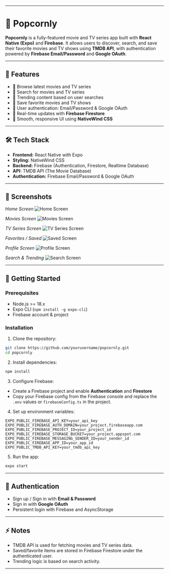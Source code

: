 
---

# 🍿 Popcornly

**Popcornly** is a fully-featured movie and TV series app built with **React Native (Expo)** and **Firebase**. It allows users to discover, search, and save their favorite movies and TV shows using **TMDB API**, with authentication powered by **Firebase Email/Password** and **Google OAuth**.

---

## 🎯 Features

* 🔹 Browse latest movies and TV series
* 🔹 Search for movies and TV series
* 🔹 Trending content based on user searches
* 🔹 Save favorite movies and TV shows
* 🔹 User authentication: Email/Password & Google OAuth
* 🔹 Real-time updates with **Firebase Firestore**
* 🔹 Smooth, responsive UI using **NativeWind CSS**

---

## 🛠️ Tech Stack

* **Frontend:** React Native with Expo
* **Styling:** NativeWind CSS
* **Backend:** Firebase (Authentication, Firestore, Realtime Database)
* **API:** TMDB API (The Movie Database)
* **Authentication:** Firebase Email/Password & Google OAuth

---

## 📸 Screenshots

*Home Screen*
![Home Screen](./screenshots/home.png)

*Movies Screen*
![Movies Screen](./screenshots/movies.png)

*TV Series Screen*
![TV Series Screen](./screenshots/tvseries.png)

*Favorites / Saved*
![Saved Screen](./screenshots/saved.png)

*Profile Screen*
![Profile Screen](./screenshots/profile.png)

*Search & Trending*
![Search Screen](./screenshots/search.png)

---

## 🚀 Getting Started

### Prerequisites

* Node.js >= 18.x
* Expo CLI (`npm install -g expo-cli`)
* Firebase account & project

### Installation

1. Clone the repository:

```bash
git clone https://github.com/yourusername/popcornly.git
cd popcornly
```

2. Install dependencies:

```bash
npm install
```

3. Configure Firebase:

* Create a Firebase project and enable **Authentication** and **Firestore**
* Copy your Firebase config from the Firebase console and replace the `.env` values or `firebaseConfig.ts` in the project.

4. Set up environment variables:

```env
EXPO_PUBLIC_FIREBASE_API_KEY=your_api_key
EXPO_PUBLIC_FIREBASE_AUTH_DOMAIN=your_project.firebaseapp.com
EXPO_PUBLIC_FIREBASE_PROJECT_ID=your_project_id
EXPO_PUBLIC_FIREBASE_STORAGE_BUCKET=your_project.appspot.com
EXPO_PUBLIC_FIREBASE_MESSAGING_SENDER_ID=your_sender_id
EXPO_PUBLIC_FIREBASE_APP_ID=your_app_id
EXPO_PUBLIC_TMDB_API_KEY=your_tmdb_api_key
```

5. Run the app:

```bash
expo start
```

---

## 🔑 Authentication

* Sign up / Sign in with **Email & Password**
* Sign in with **Google OAuth**
* Persistent login with Firebase and AsyncStorage

---

## ⚡ Notes

* TMDB API is used for fetching movies and TV series data.
* Saved/favorite items are stored in Firebase Firestore under the authenticated user.
* Trending logic is based on search activity.

---

